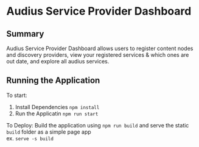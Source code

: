 # Audius Service Provider Dashboard

## Summary
Audius Service Provider Dashboard allows users to register content nodes and discovery providers, 
view your registered services & which ones are out date, and explore all audius services.


## Running the Application
To start:
1. Install Dependencies `npm install`
2. Run the Applicatin `npm run start`

To Deploy:
Build the application using `npm run build` and serve the static `build` folder as a simple page app  
ex. `serve -s build`
 